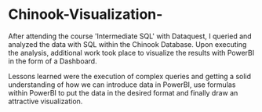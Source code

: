 # Chinook-Visualization-

After attending the course 'Intermediate SQL' with Dataquest, I queried and analyzed the data with SQL within the Chinook Database. Upon executing the analysis, additional work 
took place to visualize the results with PowerBI in the form of a Dashboard. 

Lessons learned were the execution of complex queries and getting a solid understanding of how we can introduce data in PowerBI, use formulas within PowerBI to put the data in 
the desired format and finally draw an attractive visualization.  

